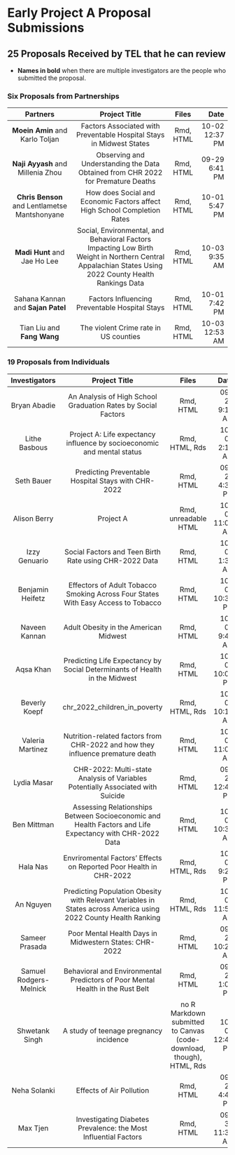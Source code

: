 # Early Project A Proposal Submissions

## 25 Proposals Received by TEL that he can review

- **Names in bold** when there are multiple investigators are the people who submitted the proposal.

### Six Proposals from Partnerships

Partners | Project Title | Files | Date
:-------------: | :--------------------------: | :----: | ----:
**Moein Amin** and Karlo Toljan | Factors Associated with Preventable Hospital Stays in Midwest States | Rmd, HTML | 10-02 12:37 PM
**Naji Ayyash** and Millenia Zhou | Observing and Understanding the Data Obtained from CHR 2022 for Premature Deaths | Rmd, HTML | 09-29 6:41 PM
**Chris Benson** and Lentlametse Mantshonyane | How does Social and Economic Factors affect High School Completion Rates | Rmd, HTML | 10-01 5:47 PM
**Madi Hunt** and Jae Ho Lee | Social, Environmental, and Behavioral Factors Impacting Low Birth Weight in Northern Central Appalachian States Using 2022 County Health Rankings Data | Rmd, HTML | 10-03 9:35 AM
Sahana Kannan and **Sajan Patel** | Factors Influencing Preventable Hospital Stays | Rmd, HTML | 10-01 7:42 PM
Tian Liu and **Fang Wang** | The violent Crime rate in US counties | Rmd, HTML | 10-03 12:53 AM

### 19 Proposals from Individuals

Investigators | Project Title | Files | Date
:-------------: | :--------------------------: | :----: | ----:
Bryan Abadie | An Analysis of High School Graduation Rates by Social Factors | Rmd, HTML | 09-27 9:13 AM
Lithe Basbous | Project A: Life expectancy influence by socioeconomic and mental status | Rmd, HTML, Rds | 10-03 2:15 AM
Seth Bauer | Predicting Preventable Hospital Stays with CHR-2022 | Rmd, HTML | 09-29 4:33 PM
Alison Berry | Project A | Rmd, unreadable HTML | 10-03 11:05 AM
Izzy Genuario | Social Factors and Teen Birth Rate using CHR-2022 Data | Rmd, HTML | 10-03 1:34 AM
Benjamin Heifetz | Effectors of Adult Tobacco Smoking Across Four States With Easy Access to Tobacco | Rmd, HTML | 10-02 10:38 PM
Naveen Kannan | Adult Obesity in the American Midwest | Rmd, HTML | 10-01 9:43 AM
Aqsa Khan | Predicting Life Expectancy by Social Determinants of Health in the Midwest | Rmd, HTML | 10-02 10:05 PM
Beverly Koepf | chr_2022_children_in_poverty | Rmd, HTML, Rds | 10-03 10:16 AM
Valeria Martinez | Nutrition-related factors from CHR-2022 and how they influence premature death | Rmd, HTML | 10-03 11:01 AM
Lydia Masar | CHR-2022: Multi-state Analysis of Variables Potentially Associated with Suicide | Rmd, HTML | 09-29 12:43 PM
Ben Mittman | Assessing Relationships Between Socioeconomic and Health Factors and Life Expectancy with CHR-2022 Data | Rmd, HTML | 10-03 10:32 AM
Hala Nas | Envriromental Factors’ Effects on Reported Poor Health in CHR-2022 | Rmd, HTML, Rds | 10-02 9:24 PM
An Nguyen | Predicting Population Obesity with Relevant Variables in States across America using 2022 County Health Ranking | Rmd, HTML, Rds | 10-03 11:58 AM
Sameer Prasada | Poor Mental Health Days in Midwestern States: CHR-2022 | Rmd, HTML | 09-28 10:20 AM
Samuel Rodgers-Melnick | Behavioral and Environmental Predictors of Poor Mental Health in the Rust Belt | Rmd, HTML | 09-24 1:05 PM
Shwetank Singh | A study of teenage pregnancy incidence | no R Markdown submitted to Canvas (code-download, though), HTML, Rds | 10-03 12:43 PM
Neha Solanki | Effects of Air Pollution | Rmd, HTML | 09-29 4:47 PM
Max Tjen | Investigating Diabetes Prevalence: the Most Influential Factors | Rmd, HTML | 09-30 11:36 AM
